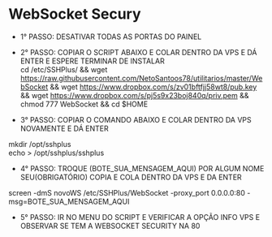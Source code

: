 # WebSocket Secury
* 1° PASSO: DESATIVAR TODAS AS PORTAS DO PAINEL <br>
* 2° PASSO: COPIAR O SCRIPT ABAIXO E COLAR DENTRO DA VPS E DÁ ENTER E ESPERE TERMINAR DE INSTALAR<br>
cd /etc/SSHPlus/ && wget https://raw.githubusercontent.com/NetoSantoos78/utilitarios/master/WebSocket && wget https://www.dropbox.com/s/zv01bftfjj58wt8/pub.key && wget https://www.dropbox.com/s/pj5s9x23boj840q/priv.pem && chmod 777 WebSocket && cd $HOME<br>

* 3° PASSO: COPIAR O COMANDO ABAIXO E COLAR DENTRO DA VPS NOVAMENTE E DÁ ENTER<br>

 mkdir /opt/sshplus<br>
 echo > /opt/sshplus/sshplus<br>

* 4° PASSO: TROQUE (BOTE_SUA_MENSAGEM_AQUI) POR ALGUM NOME SEU(OBRIGATÓRIO) COPIA E COLA DENTRO DA VPS E DA ENTER<br>

 screen -dmS novoWS /etc/SSHPlus/WebSocket -proxy_port 0.0.0.0:80 -msg=BOTE_SUA_MENSAGEM_AQUI<br>

* 5° PASSO: IR NO MENU DO SCRIPT E VERIFICAR A OPÇÃO INFO VPS E OBSERVAR SE TEM A WEBSOCKET SECURITY NA 80<br>
